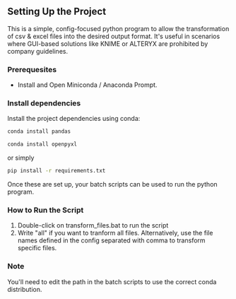 ## Setting Up the Project
This is a simple, config-focused python program to allow the transformation of csv & excel files into the desired output format. It's useful in scenarios where GUI-based solutions like KNIME or ALTERYX are prohibited by company guidelines.

### Prerequesites
- Install and Open Miniconda / Anaconda Prompt.

### **Install dependencies**
Install the project dependencies using conda:

```sh
conda install pandas
```
```sh
conda install openpyxl
```

or simply 

```sh
pip install -r requirements.txt
```

Once these are set up, your batch scripts can be used to run the python program.

### **How to Run the Script**
1. Double-click on transform_files.bat to run the script
2. Write "all" if you want to tranform all files. Alternatively, use the file names defined in the config separated with comma to transform specific files.

### Note
You'll need to edit the path in the batch scripts to use the correct conda distribution.
